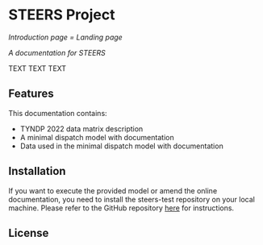 # STEERS Project

*Introduction page = Landing page*

*A documentation for STEERS*

TEXT TEXT TEXT

## Features
This documentation contains:
- TYNDP 2022 data matrix description
- A minimal dispatch model with documentation
- Data used in the minimal dispatch model with documentation

## Installation 

If you want to execute the provided model or amend the online documentation, you need to install the steers-test repository on your local machine.
Please refer to the GitHub repository [here](https://github.com/juliusmeier/steers-test) for instructions.

## License